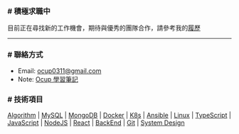 ### # 積極求職中

目前正在尋找新的工作機會，期待與優秀的團隊合作，請參考我的[履歷](https://bit.ly/chiawei-huang-resume)

---

### # 聯絡方式

- Email: [ocup0311@gmail.com](mailto:ocup0311@gmail.com)
- Note: [Ocup 學習筆記](https://github.com/ocup0311/NOTE/blob/main/README.md)

### # 技術項目

[Algorithm](https://github.com/ocup0311/Algorithm) | [MySQL](https://github.com/ocup0311/NOTE/blob/main/DataBase/MySQL/note.md) | [MongoDB](https://github.com/ocup0311/NOTE/blob/main/DataBase/MongoDB/note.md) | [Docker](https://github.com/ocup0311/NOTE/blob/main/DevOps/Docker/note/note.md) | [K8s](https://github.com/ocup0311/NOTE/blob/main/DevOps/Kubernetes/note/note.md) | [Ansible](https://github.com/ocup0311/NOTE/blob/main/DevOps/Ansible/note/note.md) | [Linux](https://github.com/ocup0311/NOTE/blob/main/OS/Linux/note/base.md) | [TypeScript](https://github.com/ocup0311/NOTE/blob/main/Language/TypeScript/note/base.md) | [JavaScript](https://github.com/ocup0311/NOTE/blob/main/Language/JavaScript/note/base.md) | [NodeJS](https://github.com/ocup0311/NOTE/blob/main/Language/JavaScript/note/Node.md) | [React](https://github.com/ocup0311/NOTE/blob/main/FrontEnd/React/note/note.md) | [BackEnd](https://github.com/ocup0311/NOTE/blob/main/BackEnd/README.md) | [Git](https://github.com/ocup0311/NOTE/blob/main/Tool/Git/note/note.md) | [System Design](https://github.com/ocup0311/NOTE/blob/main/System/README.md)
